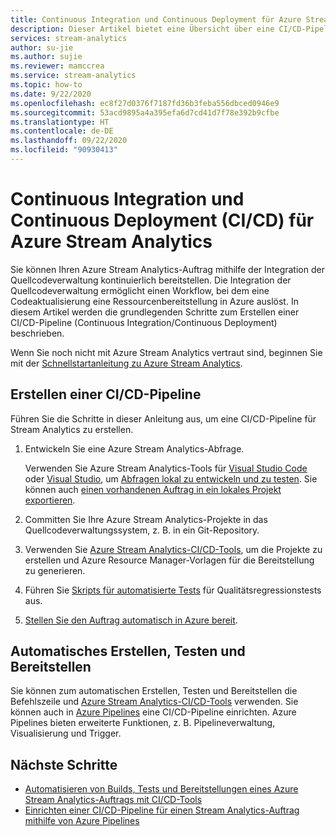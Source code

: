 ```yaml
---
title: Continuous Integration und Continuous Deployment für Azure Stream Analytics
description: Dieser Artikel bietet eine Übersicht über eine CI/CD-Pipeline (Continuous Integration/Continuous Deployment) für Azure Stream Analytics.
services: stream-analytics
author: su-jie
ms.author: sujie
ms.reviewer: mamccrea
ms.service: stream-analytics
ms.topic: how-to
ms.date: 9/22/2020
ms.openlocfilehash: ec8f27d0376f7187fd36b3feba556dbced0946e9
ms.sourcegitcommit: 53acd9895a4a395efa6d7cd41d7f78e392b9cfbe
ms.translationtype: HT
ms.contentlocale: de-DE
ms.lasthandoff: 09/22/2020
ms.locfileid: "90930413"
---
```

# <a name="continuous-integration-and-deployment-cicd-for-azure-stream-analytics"></a>Continuous Integration und Continuous Deployment (CI/CD) für Azure Stream Analytics

Sie können Ihren Azure Stream Analytics-Auftrag mithilfe der Integration der Quellcodeverwaltung kontinuierlich bereitstellen. Die Integration der Quellcodeverwaltung ermöglicht einen Workflow, bei dem eine Codeaktualisierung eine Ressourcenbereitstellung in Azure auslöst. In diesem Artikel werden die grundlegenden Schritte zum Erstellen einer CI/CD-Pipeline (Continuous Integration/Continuous Deployment) beschrieben.

Wenn Sie noch nicht mit Azure Stream Analytics vertraut sind, beginnen Sie mit der [Schnellstartanleitung zu Azure Stream Analytics](stream-analytics-quick-create-portal.md).

## <a name="create-a-cicd-pipeline"></a>Erstellen einer CI/CD-Pipeline

Führen Sie die Schritte in dieser Anleitung aus, um eine CI/CD-Pipeline für Stream Analytics zu erstellen.

1. Entwickeln Sie eine Azure Stream Analytics-Abfrage.

   Verwenden Sie Azure Stream Analytics-Tools für [Visual Studio Code](quick-create-vs-code.md) oder [Visual Studio](stream-analytics-quick-create-vs.md), um [Abfragen lokal zu entwickeln und zu testen](develop-locally.md). Sie können auch [einen vorhandenen Auftrag in ein lokales Projekt exportieren](visual-studio-code-explore-jobs.md#export-a-job-to-a-local-project).

2. Committen Sie Ihre Azure Stream Analytics-Projekte in das Quellcodeverwaltungssystem, z. B. in ein Git-Repository.

3. Verwenden Sie [Azure Stream Analytics-CI/CD-Tools](cicd-tools.md), um die Projekte zu erstellen und Azure Resource Manager-Vorlagen für die Bereitstellung zu generieren.

4. Führen Sie [Skripts für automatisierte Tests](cicd-tools.md#automated-test) für Qualitätsregressionstests aus.

5. [Stellen Sie den Auftrag automatisch in Azure bereit](cicd-tools.md#deploy-to-azure).

## <a name="auto-build-test-and-deploy"></a>Automatisches Erstellen, Testen und Bereitstellen

Sie können zum automatischen Erstellen, Testen und Bereitstellen die Befehlszeile und [Azure Stream Analytics-CI/CD-Tools](cicd-tools.md) verwenden. Sie können auch in [Azure Pipelines](set-up-cicd-pipeline.md) eine CI/CD-Pipeline einrichten. Azure Pipelines bieten erweiterte Funktionen, z. B. Pipelineverwaltung, Visualisierung und Trigger.

## <a name="next-steps"></a>Nächste Schritte

* [Automatisieren von Builds, Tests und Bereitstellungen eines Azure Stream Analytics-Auftrags mit CI/CD-Tools](cicd-tools.md)
* [Einrichten einer CI/CD-Pipeline für einen Stream Analytics-Auftrag mithilfe von Azure Pipelines](set-up-cicd-pipeline.md)

